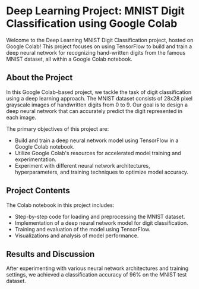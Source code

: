 # Deep Learning Project: MNIST Digit Classification using Google Colab

Welcome to the Deep Learning MNIST Digit Classification project, hosted on Google Colab! This project focuses on using TensorFlow to build and train a deep neural network for recognizing hand-written digits from the famous MNIST dataset, all within a Google Colab notebook.

## About the Project

In this Google Colab-based project, we tackle the task of digit classification using a deep learning approach. The MNIST dataset consists of 28x28 pixel grayscale images of handwritten digits from 0 to 9. Our goal is to design a deep neural network that can accurately predict the digit represented in each image.

The primary objectives of this project are:

- Build and train a deep neural network model using TensorFlow in a Google Colab notebook.
- Utilize Google Colab's resources for accelerated model training and experimentation.
- Experiment with different neural network architectures, hyperparameters, and training techniques to optimize model accuracy.

## Project Contents

The Colab notebook in this project includes:

- Step-by-step code for loading and preprocessing the MNIST dataset.
- Implementation of a deep neural network model for digit classification.
- Training and evaluation of the model using TensorFlow.
- Visualizations and analysis of model performance.

## Results and Discussion

After experimenting with various neural network architectures and training settings, we achieved a classification accuracy of 96% on the MNIST test dataset.
